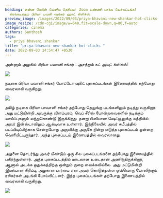 ```yaml
---
heading: என்ன கேபிள் வெளிய தெரியும! Zoom பண்ணி பாக்க வெச்சுட்டீங்க!
  கிரங்கடிக்கும் பிரியா பவனி ஷங்கர் ஹாட் கிளிக்ஸ்.
preview_image: /images/2022/09/03/priya-bhavani-new-shankar-hot-clicks-cv.png
image_resize: /cdn-cgi/image/w=640,fit=scale-down,q=80,f=auto
categories: cinema
authors: Santhosh
tags:
  - priya bhavani shankar
title: "priya-bhavani-new-shankar-hot-clicks "
date: 2022-09-03 14:54:47 +0530
---
```

அள்ளும் அழகில் பிரியா பவானி சங்கர் : அசத்தும் கட் அவுட் க்ளிக்ஸ்!

![](/images/2022/09/03/priya-bhavani-new-shankar-hot-clicks-8.jpg)

நடிகை பிரியா பவானி சங்கர் போட்டோ ஷூட் புகைப்படங்கள் இணையத்தில்  தற்போது வைரலாகி வருகிறது. 

![](/images/2022/09/03/priya-bhavani-new-shankar-hot-clicks-6.jpg)

தமிழ் நடிகை பிரியா பாவானி சங்கர் தற்போது தெலுங்கு படங்களிலும் நடித்து வருகிறார். அது மட்டுமின்றி அவருக்கு விளம்பரம், வெப் சீரிஸ் போன்றவைகளில் நடிக்கும் வாய்ப்புகளும் வந்துகொண்டு இருக்கிறது. தனது பிஸியான ஷெட்யூலுக்கு மத்தியில் அவர் இன்ஸ்டாவிலும் ஆக்டிவாக உள்ளார். இந்நிலையில் அவர் சமீபத்தில் படப்பிடிப்பிற்காக சென்றபோது அருவிக்கு அருகே நின்று எடுத்த புகைப்படம் ஒன்றை வெளியிட்டிருந்தார். அந்த புகைப்படம் இணையத்தில் வைரலானது. 

![](/images/2022/09/03/priya-bhavani-new-shankar-hot-clicks-4.jpg)

அதனை தொடர்ந்து அவர் மீண்டும் ஒரு சில புகைப்படங்களை தற்போது இணையத்தில் பகிர்ந்துள்ளார். அந்த புகைப்படத்தில் மாடலான உடைதான் அணிந்திருக்கிறார், ஆனால் அடக்க ஒதுக்கத்திற்கு ஒன்றும் குறை வைக்கவில்லை. அது மட்டுமின்றி இயல்பான சிரிப்பு, அழகான பார்பை என அவர் கொடுத்துள்ள ஒவ்வொரு போஸிற்கும் ரசிகர்கள் அடங்கி போய்விட்டனர். இந்த புகைப்படங்கள் தற்போது இணையத்தில் வைரலாகி வருகிறது.

![](/images/2022/09/03/priya-bhavani-new-shankar-hot-clicks-2.jpg)